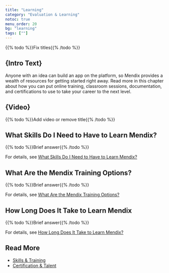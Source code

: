 ```yaml
---
title: "Learning"
category: "Evaluation & Learning"
notoc: true
menu_order: 20
bg: "learning"
tags: [""]
---
```


{{% todo %}}Fix titles{{% /todo %}}

## {Intro Text}

Anyone with an idea can build an app on the platform, so Mendix provides a wealth of resources for getting started right away. Read more in this chapter about how you can put online training, classroom sessions, documentation, and  certifications to use to take your career to the next level.

## {Video}

{{% todo %}}Add video or remove title{{% /todo %}}

## What Skills Do I Need to Have to Learn Mendix?

{{% todo %}}Brief answer{{% /todo %}}

For details, see [What Skills Do I Need to Have to Learn Mendix?](skills-training#skills-needed)

## What Are the Mendix Training Options?

{{% todo %}}Brief answer{{% /todo %}}

For details, see [What Are the Mendix Training Options?](skills-training#training-options)

## How Long Does It Take to Learn Mendix

{{% todo %}}Brief answer{{% /todo %}}

For details, see [How Long Does It Take to Learn Mendix?](skills-training#how-long-to-learn)

## Read More

* [Skills & Training](skills-training)
* [Certification & Talent](certification-talent)
